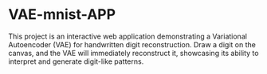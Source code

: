 # VAE-mnist-APP
This project is an interactive web application demonstrating a Variational Autoencoder (VAE) for handwritten digit reconstruction. Draw a digit on the canvas, and the VAE will immediately reconstruct it, showcasing its ability to interpret and generate digit-like patterns.
